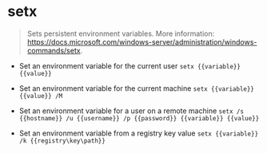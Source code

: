# setx
> Sets persistent environment variables.
> More information: <https://docs.microsoft.com/windows-server/administration/windows-commands/setx>.

- Set an environment variable for the current user
`setx {{variable}} {{value}}`

- Set an environment variable for the current machine
`setx {{variable}} {{value}} /M`

- Set an environment variable for a user on a remote machine
`setx /s {{hostname}} /u {{username}} /p {{password}} {{variable}} {{value}}`

- Set an environment variable from a registry key value
`setx {{variable}} /k {{registry\key\path}}`
